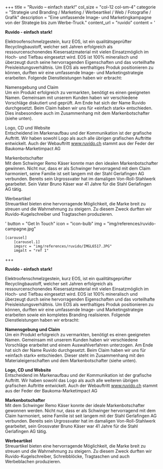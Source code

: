 +++
  title = "Ruvido – einfach stark!"
 col_size = "col-12 col-sm-4"
  categorie = "Strategie und Branding / Marketing / Werbeartikel / Web / Fotografie / Grafik"
  description = "Eine umfassende Image- und Marketingkampagne von der Strategie bis zum Werbe-Truck."
  content_url = "ruvido"
  content =  '<p><strong>Ruvido - einfach stark!</strong></p><p>Elektroofenschmelzgestein, kurz EOS, ist ein qualit&auml;tsgepr&uuml;fter Recyclingbaustoff, welcher seit Jahren erfolgreich als ressourcenschonendes Kiesersatzmaterial mit vielen Einsatzm&ouml;glich im Hoch- und Tiefbau eingesetzt wird. EOS ist 100% mineralisch und &uuml;berzeugt durch seine hervorragenden Eigenschaften und das vorteilhafte Preisleistungsverh&auml;ltnis. Um EOS als werthaltiges Produk positionieren zu k&ouml;nnen, durften wir eine umfassende Image- und Marketingstrategie erarbeiten. Folgende Dienstleistungen haben wir erbracht:</p><p>Namensgebung und Claim<br />Um ein Produkt erfolgreich zu vermarkten, ben&ouml;tigt es einen geeigneten Namen. Gemeinsam mit unserem Kunden haben wir verschiedene Vorschl&auml;ge diskutiert und gepr&uuml;ft. Am Ende hat sich der Name Ruvido durchgesetzt. Beim Claim haben wir uns f&uuml;r &laquo;einfach stark&raquo; entschieden. Dies insbesondere auch im Zusammenhang mit dem Markenbotschafter (siehe unten).</p><p>Logo, CD und Website<br />Entscheidend im Markenaufbau und der Kommunikation ist der grafische Auftritt. Wir haben sowohl Logo als auch alle &uuml;brigen grafischen Auftritte entwickelt. Auch der Webauftritt <a href="http://www.ruvido.ch">www.ruvido.ch</a> stammt aus der Feder der Baukoma-Marketimpact AG</p><p>Markenbotschafter<br />Mit dem Schwinger Remo K&auml;ser konnte man den idealen Markenbotschafter gewinnen. Nicht nur, dass er als Schwinger hervorragend mit dem Claim harmoniert, seine Familie ist seit langem mit der Stahl Gerlafingen AG verbunden. Bereits sein Urgrossvater hat im damaligen Von-Roll-Stahlwerk gearbeitet. Sein Vater Bruno K&auml;ser war 41 Jahre f&uuml;r die Stahl Gerlafingen AG t&auml;tig.</p><p>Werbeartikel<br />Streuartikel bieten eine hervorragende M&ouml;glichkeit, die Marke breit zu streuen und die Wahrnehmung zu steigern. Zu diesem Zweck durften wir Ruvido-Kugelschreiber und Tragtaschen produzieren.</p>'
  button = "Get In Touch"
  icon = "icon-bulb"
  img = "img/references/ruvido-campagne.jpg"
  
    [carousel]
        [carousel.1]
        imgsrc = "img/references/ruvido/IMGL6517.JPG"
        imgalt = "ref 1"
+++

<p><strong>Ruvido - einfach stark!</strong></p>

<p>Elektroofenschmelzgestein, kurz EOS, ist ein qualit&auml;tsgepr&uuml;fter Recyclingbaustoff, welcher seit Jahren erfolgreich als ressourcenschonendes Kiesersatzmaterial mit vielen Einsatzm&ouml;glich im Hoch- und Tiefbau eingesetzt wird. EOS ist 100% mineralisch und &uuml;berzeugt durch seine hervorragenden Eigenschaften und das vorteilhafte Preisleistungsverh&auml;ltnis. Um EOS als werthaltiges Produk positionieren zu k&ouml;nnen, durften wir eine umfassende Image- und Marketingstrategie erarbeiten sowie&nbsp;ein kompletes Branding realisieren.&nbsp;Folgende Dienstleistungen haben wir erbracht:</p>

<p><strong>Namensgebung und Claim</strong><br />
Um ein Produkt erfolgreich zu vermarkten, ben&ouml;tigt es einen geeigneten Namen. Gemeinsam mit unserem Kunden haben wir verschiedene Vorschl&auml;ge erarbeitet und einem Auswahlverfahren unterzogen. Am Ende hat sich der Name Ruvido durchgesetzt. Beim Claim haben wir uns f&uuml;r &laquo;einfach stark&raquo; entschieden. Dieser steht im Zusammenhang mit den Materialeigenschaften und&nbsp;dem Markenbotschafter (siehe unten).</p>

<p><strong>Logo, CD und Website</strong><br />
Entscheidend im Markenaufbau und der Kommunikation ist der grafische Auftritt. Wir haben sowohl das Logo als auch alle weiteren &uuml;brigen grafischen Auftritte entwickelt. Auch der Webauftritt <a href="http://www.ruvido.ch">www.ruvido.ch</a> stammt aus der Feder der Baukoma-Marketimpact AG</p>

<p><strong>Markenbotschafter</strong><br />
Mit dem Schwinger Remo K&auml;ser konnte der ideale&nbsp;Markenbotschafter gewonnen werden. Nicht nur, dass er als Schwinger hervorragend mit dem Claim harmoniert, seine Familie ist seit langem mit der Stahl Gerlafingen AG verbunden. Bereits sein Urgrossvater hat im damaligen Von-Roll-Stahlwerk gearbeitet, sein Grossvater Bruno K&auml;ser war 41 Jahre f&uuml;r die Stahl Gerlafingen AG t&auml;tig.</p>

<p><strong>Werbeartikel</strong><br />
Streuartikel bieten eine hervorragende M&ouml;glichkeit, die Marke breit zu streuen und die Wahrnehmung zu steigern. Zu diesem Zweck durften wir Ruvido-Kugelschreiber, Schreibbl&ouml;cke, Tragtaschen und auch Werbeblachen produzieren.</p>

